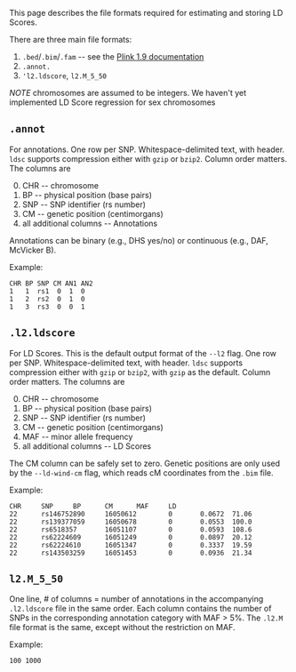 This page describes the file formats required for estimating and storing LD Scores.

There are three main file formats:

1. `.bed`/`.bim`/`.fam` -- see the [Plink 1.9 documentation](https://www.cog-genomics.org/plink2/)
2.  `.annot.`
3.   `'l2.ldscore`, `l2.M_5_50`

*NOTE* chromosomes are assumed to be integers. We haven't yet implemented LD Score regression for sex chromosomes


## `.annot`

For annotations. One row per SNP. Whitespace-delimited text, with header. `ldsc` supports compression either with `gzip` or `bzip2`. Column order matters. The columns are

0. CHR -- chromosome
1. BP -- physical position (base pairs)
2. SNP -- SNP identifier (rs number)
3. CM -- genetic position  (centimorgans)
4.  all additional columns -- Annotations 

Annotations can be binary (e.g., DHS yes/no) or continuous (e.g., DAF, McVicker B).

Example:

	CHR BP SNP CM AN1 AN2
	1   1  rs1  0  1  0
	1   2  rs2  0  1  0
	1   3  rs3  0  0  1

## `.l2.ldscore` 

For LD Scores. This is the default output format of the `--l2` flag. One row per SNP. Whitespace-delimited text, with header. `ldsc` supports compression either with `gzip` or `bzip2`, with `gzip` as the default. Column order matters. The columns are

0. CHR -- chromosome
1. BP -- physical position (base pairs)
2. SNP -- SNP identifier (rs number)
3. CM -- genetic position  (centimorgans)
5. MAF -- minor allele frequency
6. all additional columns -- LD Scores

The CM column can be safely set to zero. Genetic positions are only used by the 
`--ld-wind-cm` flag, which reads cM coordinates from the `.bim` file.

Example:

	CHR     SNP     BP      CM      MAF     LD
	22      rs146752890     16050612        0       0.0672  71.06
	22      rs139377059     16050678        0       0.0553  100.0
	22      rs6518357       16051107        0       0.0593  108.6
	22      rs62224609      16051249        0       0.0897  20.12
	22      rs62224610      16051347        0       0.3337  19.59
	22      rs143503259     16051453        0       0.0936  21.34


## `l2.M_5_50`
One line, # of columns = number of annotations in the accompanying `.l2.ldscore` file in the same order. Each column contains the number of SNPs in the corresponding annotation category with MAF > 5%. The `.l2.M` file format is the same, except without the restriction on MAF.

Example: 

	100	1000